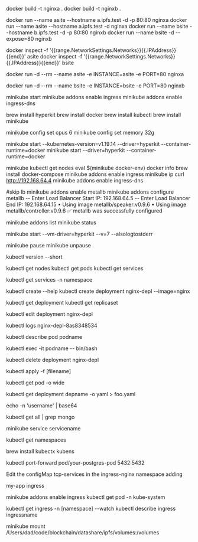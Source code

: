 
docker build -t nginxa .
docker build -t nginxb .


docker run --name asite --hostname a.ipfs.test -d -p 80:80 nginxa
docker run --name asite --hostname a.ipfs.test -d nginxa
docker run --name bsite --hostname b.ipfs.test -d -p 80:80 nginxb
docker run --name bsite -d --expose=80 nginxb

docker inspect -f '{{range.NetworkSettings.Networks}}{{.IPAddress}}{{end}}' asite
docker inspect -f '{{range.NetworkSettings.Networks}}{{.IPAddress}}{{end}}' bsite


docker run -d --rm --name asite -e INSTANCE=asite -e PORT=80 nginxa 

docker run -d --rm --name bsite -e INSTANCE=bsite -e PORT=80 nginxb 


minikube start
minikube addons enable ingress
minikube addons enable ingress-dns


brew install hyperkit
brew install docker
brew install kubectl
brew install minikube

minikube config set cpus 6
minikube config set memory 32g

minikube start --kubernetes-version=v1.19.14 --driver=hyperkit --container-runtime=docker
minikube start --driver=hyperkit --container-runtime=docker

minikube kubectl get nodes
eval $(minikube docker-env)
docker info
brew install docker-compose
minikube addons enable ingress
minikube ip
curl http://192.168.64.4
minikube addons enable ingress-dns

#skip lb
minikube addons enable metallb
minikube addons configure metallb
-- Enter Load Balancer Start IP: 192.168.64.5
-- Enter Load Balancer End IP: 192.168.64.15
    ▪ Using image metallb/speaker:v0.9.6
    ▪ Using image metallb/controller:v0.9.6
✅  metallb was successfully configured

minikube addons list
minikube status

minikube start --vm-driver=hyperkit  --v=7 --alsologtostderr

minikube pause
minikube unpause

kubectl version --short


kubectl get nodes
kubectl get pods
kubectl get services

kubectl get services -n namespace

kubectl create --help
kubectl create deployment nginx-depl --image=nginx

kubectl get deployment
kubectl get replicaset

kubectl edit deployment nginx-depl


kubectl logs nginx-depl-8as8348534

kubectl describe pod podname

kubectl exec -it podname -- bin/bash

kubectl delete deployment nginx-depl


kubectl apply -f [filename]

kubectl get pod -o wide

kubectl get deployment depname -o yaml > foo.yaml

echo -n 'username' | base64

kubectl get all | grep mongo

minikube service  servicename

kubectl get namespaces

brew install kubectx 
kubens

kubectl port-forward pod/your-postgres-pod 5432:5432


Edit the configMap tcp-services in the ingress-nginx namespace adding

my-app ingress

minikube addons enable ingress
kubectl get pod -n kube-system

kubectl get ingress -n [namespace] --watch
kubectl describe ingress ingressname

minikube mount /Users/dad/code/blockchain/datashare/ipfs/volumes:/volumes

